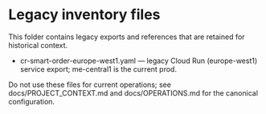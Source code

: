 # Legacy inventory files

This folder contains legacy exports and references that are retained for historical context.

- cr-smart-order-europe-west1.yaml — legacy Cloud Run (europe-west1) service export; me-central1 is the current prod.

Do not use these files for current operations; see docs/PROJECT_CONTEXT.md and docs/OPERATIONS.md for the canonical configuration.

